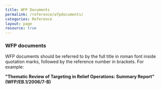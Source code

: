 ```yaml
---
title: WFP Documents
permalink: /reference/wfpdocuments/
categories: Reference
layout: page
resource: true
---
```

### WFP documents

WFP documents should be referred to by the full title in roman font inside quotation marks, followed by the reference number in brackets. For example:


__"Thematic Review of Targeting in Relief Operations: Summary Report" (WFP/EB.1/2006/7-B)__